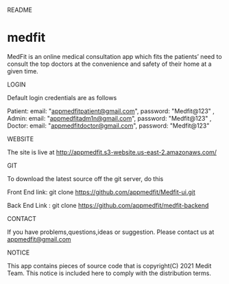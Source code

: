 README

# medfit

MedFit is an online medical consultation app which fits the patients’ need to consult the top doctors at the convenience and safety of their home at a given time.

LOGIN

Default login credentials are as follows

Patient: email: "appmedfitpatient@gmail.com", password: "Medfit@123" ,
Admin: email: "appmedfitadm1n@gmail.com", password: "Medfit@123" ,
Doctor: email: "appmedfitdoctor@gmail.com", password: "Medfit@123"

WEBSITE

The site is live at http://appmedfit.s3-website.us-east-2.amazonaws.com/

GIT

To download the latest source off the git server, do this

Front End link: git clone https://github.com/appmedfit/Medfit-ui.git

Back End Link : git clone https://github.com/appmedfit/medfit-backend

CONTACT

If you have problems,questions,ideas or suggestion. Please contact us at appmedfit@gmail.com

NOTICE

This app contains pieces of source code that is copyright(C) 2021 Medit Team. This notice is included here to comply with the distribution terms.
